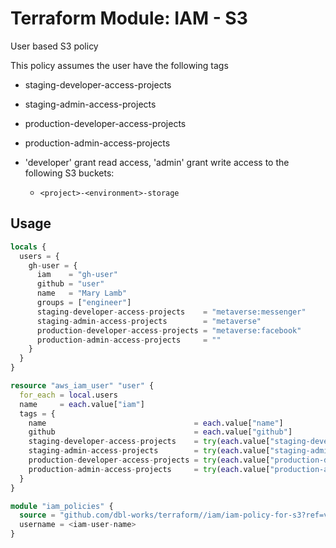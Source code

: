 # Terraform Module: IAM - S3

User based S3 policy

This policy assumes the user have the following tags

- staging-developer-access-projects
- staging-admin-access-projects
- production-developer-access-projects
- production-admin-access-projects

- 'developer' grant read access, 'admin' grant write access to the following S3 buckets:
  - `<project>-<environment>-storage`

## Usage

```terraform
locals {
  users = {
    gh-user = {
      iam    = "gh-user"
      github = "user"
      name   = "Mary Lamb"
      groups = ["engineer"]
      staging-developer-access-projects    = "metaverse:messenger"
      staging-admin-access-projects        = "metaverse"
      production-developer-access-projects = "metaverse:facebook"
      production-admin-access-projects     = ""
    }
  }
}

resource "aws_iam_user" "user" {
  for_each = local.users
  name     = each.value["iam"]
  tags = {
    name                                 = each.value["name"]
    github                               = each.value["github"]
    staging-developer-access-projects    = try(each.value["staging-developer-access-projects"], "")
    staging-admin-access-projects        = try(each.value["staging-admin-access-projects"], "")
    production-developer-access-projects = try(each.value["production-developer-access-projects"], "")
    production-admin-access-projects     = try(each.value["production-admin-access-projects"], "")
  }
}

module "iam_policies" {
  source = "github.com/dbl-works/terraform//iam/iam-policy-for-s3?ref=v2022.05.18"
  username = <iam-user-name>
}
```
